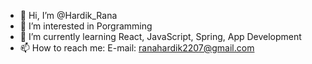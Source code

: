- 👋 Hi, I’m @Hardik_Rana
- 👀 I’m interested in Porgramming
- 🌱 I’m currently learning React, JavaScript, Spring, App Development
- 📫 How to reach me: E-mail: ranahardik2207@gmail.com


